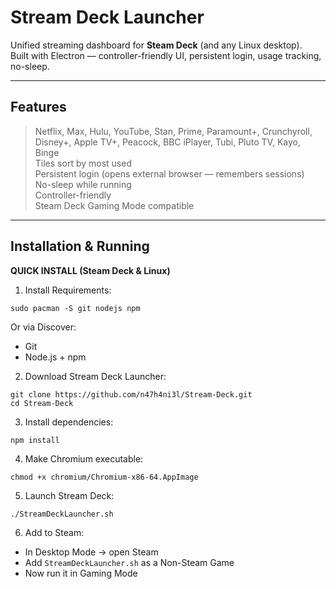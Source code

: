 # Stream Deck Launcher

Unified streaming dashboard for **Steam Deck** (and any Linux desktop).  
Built with Electron — controller-friendly UI, persistent login, usage tracking, no-sleep.

---

## Features

> Netflix, Max, Hulu, YouTube, Stan, Prime, Paramount+, Crunchyroll, Disney+, Apple TV+, Peacock, BBC iPlayer, Tubi, Pluto TV, Kayo, Binge  
> Tiles sort by most used  
> Persistent login (opens external browser — remembers sessions)  
> No-sleep while running  
> Controller-friendly  
> Steam Deck Gaming Mode compatible  

---

## Installation & Running
**QUICK INSTALL (Steam Deck & Linux)**

1. Install Requirements:

```
sudo pacman -S git nodejs npm
```

Or via Discover:

* Git
* Node.js + npm

2. Download Stream Deck Launcher:

```
git clone https://github.com/n47h4ni3l/Stream-Deck.git
cd Stream-Deck
```

3. Install dependencies:

```
npm install
```

4. Make Chromium executable:

```
chmod +x chromium/Chromium-x86-64.AppImage
```

5. Launch Stream Deck:

```
./StreamDeckLauncher.sh
```

6. Add to Steam:

* In Desktop Mode → open Steam
* Add `StreamDeckLauncher.sh` as a Non-Steam Game
* Now run it in Gaming Mode
